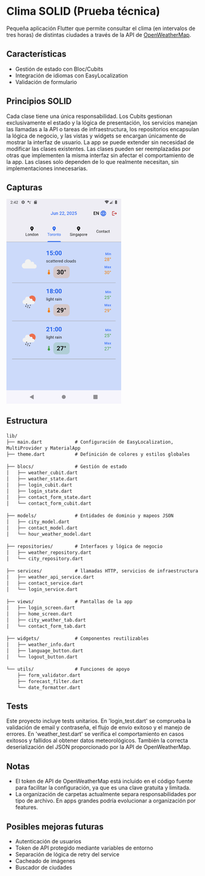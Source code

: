 # Clima SOLID (Prueba técnica)

Pequeña aplicación Flutter que permite consultar el clima (en intervalos de tres horas) de distintas ciudades a través de la API de [OpenWeatherMap](https://openweathermap.org/).

## Características

- Gestión de estado con Bloc/Cubits
- Integración de idiomas con EasyLocalization
- Validación de formulario

## Principios SOLID

Cada clase tiene una única responsabilidad. Los Cubits gestionan exclusivamente el estado y la lógica de presentación, los servicios manejan las llamadas a la API o tareas de infraestructura, los repositorios encapsulan la lógica de negocio, y las vistas y widgets se encargan únicamente de mostrar la interfaz de usuario.
La app se puede extender sin necesidad de modificar las clases existentes. 
Las clases pueden ser reemplazadas por otras que implementen la misma interfaz sin afectar el comportamiento de la app.
Las clases solo dependen de lo que realmente necesitan, sin implementaciones innecesarias.

## Capturas
 <img src="assets/screenshots/home.png" width="300" alt="Home">

## Estructura
```text
lib/
├── main.dart            # Configuración de EasyLocalization, MultiProvider y MaterialApp
├── theme.dart           # Definición de colores y estilos globales

├── blocs/               # Gestión de estado
│   ├── weather_cubit.dart
│   ├── weather_state.dart
│   ├── login_cubit.dart
│   ├── login_state.dart
│   ├── contact_form_state.dart
│   └── contact_form_cubit.dart

├── models/              # Entidades de dominio y mapeos JSON
│   ├── city_model.dart
│   ├── contact_model.dart
│   └── hour_weather_model.dart

├── repositories/        # Interfaces y lógica de negocio
│   ├── weather_repository.dart
│   └── city_repository.dart

├── services/            # llamadas HTTP, servicios de infraestructura
│   ├── weather_api_service.dart
│   ├── contact_service.dart
│   └── login_service.dart

├── views/               # Pantallas de la app
│   ├── login_screen.dart
│   ├── home_screen.dart
│   ├── city_weather_tab.dart
│   └── contact_form_tab.dart

├── widgets/             # Componentes reutilizables
│   ├── weather_info.dart
│   ├── language_button.dart
│   └── logout_button.dart

└── utils/               # Funciones de apoyo
    ├── form_validator.dart
    ├── forecast_filter.dart 
    └── date_formatter.dart 
```

## Tests

Este proyecto incluye tests unitarios.
En 'login_test.dart' se comprueba la validación de email y contraseña, el flujo de envío exitoso y el manejo de errores.
En 'weather_test.dart' se verifica el comportamiento en casos exitosos y fallidos al obtener datos meteorológicos. También la correcta deserialización del JSON proporcionado por la API de OpenWeatherMap.

## Notas

- El token de API de OpenWeatherMap está incluido en el código fuente para facilitar la configuración, ya que es una clave gratuita y limitada.
- La organización de carpetas actualmente separa responsabilidades por tipo de archivo. En apps grandes podría evolucionar a organización por features.

## Posibles mejoras futuras

- Autenticación de usuarios
- Token de API protegido mediante variables de entorno
- Separación de lógica de retry del service
- Cacheado de imágenes
- Buscador de ciudades
